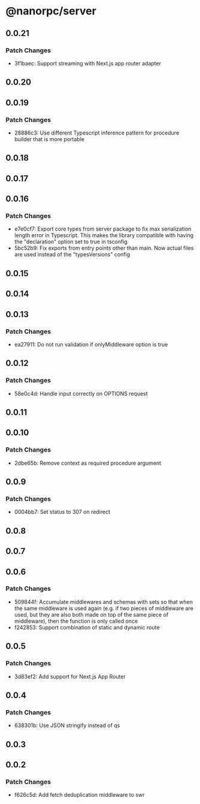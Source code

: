 # @nanorpc/server

## 0.0.21

### Patch Changes

- 3f1baec: Support streaming with Next.js app router adapter

## 0.0.20

## 0.0.19

### Patch Changes

- 28886c3: Use different Typescript inference pattern for procedure builder that is more portable

## 0.0.18

## 0.0.17

## 0.0.16

### Patch Changes

- e7e0cf7: Export core types from server package to fix max serialization length error in Typescript. This makes the library compatible with having the "declaration" option set to true in tsconfig
- 5bc52b9: Fix exports from entry points other than main. Now actual files are used instead of the "typesVersions" config

## 0.0.15

## 0.0.14

## 0.0.13

### Patch Changes

- ea27911: Do not run validation if onlyMiddleware option is true

## 0.0.12

### Patch Changes

- 58e0c4d: Handle input correctly on OPTIONS request

## 0.0.11

## 0.0.10

### Patch Changes

- 2dbe65b: Remove context as required procedure argument

## 0.0.9

### Patch Changes

- 0004bb7: Set status to 307 on redirect

## 0.0.8

## 0.0.7

## 0.0.6

### Patch Changes

- 509844f: Accumulate middlewares and schemas with sets so that when the same middleware is used again (e.g. if two pieces of middleware are used, but they are also both made on top of the same piece of middleware), then the function is only called once
- f242853: Support combination of static and dynamic route

## 0.0.5

### Patch Changes

- 3d83ef2: Add support for Next.js App Router

## 0.0.4

### Patch Changes

- 638301b: Use JSON stringify instead of qs

## 0.0.3

## 0.0.2

### Patch Changes

- f626c5d: Add fetch deduplication middleware to swr

